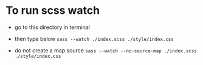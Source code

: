 # To run scss watch

- go to this directory in terminal
- then type below
`sass --watch ./index.scss ./style/index.css`

- do not create a map source
`sass --watch --no-source-map ./index.scss ./style/index.css`
